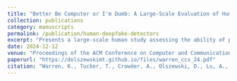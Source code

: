 ```yaml
---
title: "Better Be Computer or I'm Dumb: A Large-Scale Evaluation of Humans as Audio Deepfake Detectors"
collection: publications
category: manuscripts
permalink: /publication/human-deepfake-detectors
excerpt: "Presents a large-scale human study assessing the ability of people to detect audio deepfakes."
date: 2024-12-12
venue: "Proceedings of the ACM Conference on Computer and Communications Security 2024 (ACM CCS '24)"
paperurl: "https://dolszewskimt.github.io/files/warren_ccs_24.pdf"
citation: "Warren, K., Tucker, T., Crowder, A., Olszewski, D., Lu, A., Federle, C., Pasternak, M., Layton, S., Butler, K., Gates, C., & Traynor, P. (2024). Better Be Computer or I'm Dumb: A Large-Scale Evaluation of Humans as Audio Deepfake Detectors. In Proceedings of the ACM CCS 2024. Distinguished Paper Award."
---
```

